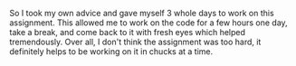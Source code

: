 So I took my own advice and gave myself 3 whole days to work on this assignment.
This allowed me to work on the code for a few hours one day, take a break, and come
back to it with fresh eyes which helped tremendously. Over all, I don't think the
assignment was too hard, it definitely helps to be working on it in chucks at a 
time.
